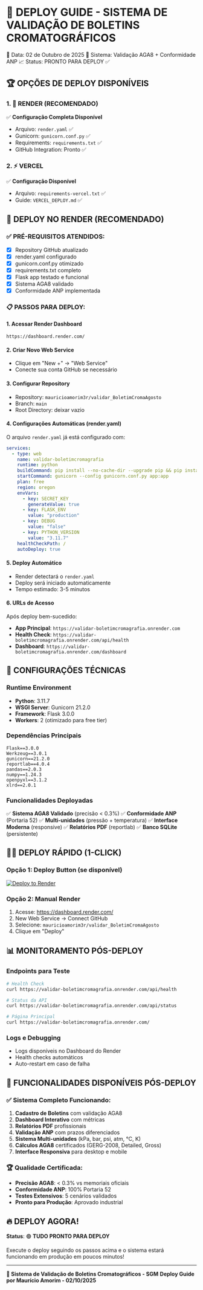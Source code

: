 🚀 DEPLOY GUIDE - SISTEMA DE VALIDAÇÃO DE BOLETINS CROMATOGRÁFICOS
=======================================================================

📅 Data: 02 de Outubro de 2025
🎯 Sistema: Validação AGA8 + Conformidade ANP
📈 Status: PRONTO PARA DEPLOY ✅

## 🏆 OPÇÕES DE DEPLOY DISPONÍVEIS

### 1. 🌟 RENDER (RECOMENDADO)
✅ **Configuração Completa Disponível**
- Arquivo: `render.yaml` ✅
- Gunicorn: `gunicorn.conf.py` ✅
- Requirements: `requirements.txt` ✅
- GitHub Integration: Pronto ✅

### 2. ⚡ VERCEL
✅ **Configuração Disponível**
- Arquivo: `requirements-vercel.txt` ✅
- Guide: `VERCEL_DEPLOY.md` ✅

## 🚀 DEPLOY NO RENDER (RECOMENDADO)

### ✅ PRÉ-REQUISITOS ATENDIDOS:
- [x] Repository GitHub atualizado
- [x] render.yaml configurado
- [x] gunicorn.conf.py otimizado
- [x] requirements.txt completo
- [x] Flask app testado e funcional
- [x] Sistema AGA8 validado
- [x] Conformidade ANP implementada

### 📋 PASSOS PARA DEPLOY:

#### 1. **Acessar Render Dashboard**
```
https://dashboard.render.com/
```

#### 2. **Criar Novo Web Service**
- Clique em "New +" → "Web Service"
- Conecte sua conta GitHub se necessário

#### 3. **Configurar Repository**
- Repository: `mauricioamorim3r/validar_BoletimCromaAgosto`
- Branch: `main`
- Root Directory: deixar vazio

#### 4. **Configurações Automáticas (render.yaml)**
O arquivo `render.yaml` já está configurado com:
```yaml
services:
  - type: web
    name: validar-boletimcromagrafia
    runtime: python
    buildCommand: pip install --no-cache-dir --upgrade pip && pip install --no-cache-dir -r requirements.txt
    startCommand: gunicorn --config gunicorn.conf.py app:app
    plan: free
    region: oregon
    envVars:
      - key: SECRET_KEY
        generateValue: true
      - key: FLASK_ENV
        value: "production"
      - key: DEBUG
        value: "false"
      - key: PYTHON_VERSION
        value: "3.11.7"
    healthCheckPath: /
    autoDeploy: true
```

#### 5. **Deploy Automático**
- Render detectará o `render.yaml`
- Deploy será iniciado automaticamente
- Tempo estimado: 3-5 minutos

#### 6. **URLs de Acesso**
Após deploy bem-sucedido:
- **App Principal**: `https://validar-boletimcromagrafia.onrender.com`
- **Health Check**: `https://validar-boletimcromagrafia.onrender.com/api/health`
- **Dashboard**: `https://validar-boletimcromagrafia.onrender.com/dashboard`

## 🔧 CONFIGURAÇÕES TÉCNICAS

### **Runtime Environment**
- **Python**: 3.11.7
- **WSGI Server**: Gunicorn 21.2.0
- **Framework**: Flask 3.0.0
- **Workers**: 2 (otimizado para free tier)

### **Dependências Principais**
```
Flask==3.0.0
Werkzeug==3.0.1
gunicorn==21.2.0
reportlab==4.0.4
pandas==2.0.3
numpy==1.24.3
openpyxl==3.1.2
xlrd==2.0.1
```

### **Funcionalidades Deployadas**
✅ **Sistema AGA8 Validado** (precisão < 0.3%)
✅ **Conformidade ANP** (Portaria 52)
✅ **Multi-unidades** (pressão + temperatura)
✅ **Interface Moderna** (responsive)
✅ **Relatórios PDF** (reportlab)
✅ **Banco SQLite** (persistente)

## 🏃‍♂️ DEPLOY RÁPIDO (1-CLICK)

### **Opção 1: Deploy Button (se disponível)**
[![Deploy to Render](https://render.com/images/deploy-to-render-button.svg)](https://render.com/deploy?repo=https://github.com/mauricioamorim3r/validar_BoletimCromaAgosto)

### **Opção 2: Manual Render**
1. Acesse: https://dashboard.render.com/
2. New Web Service → Connect GitHub
3. Selecione: `mauricioamorim3r/validar_BoletimCromaAgosto`
4. Clique em "Deploy"

## 📊 MONITORAMENTO PÓS-DEPLOY

### **Endpoints para Teste**
```bash
# Health Check
curl https://validar-boletimcromagrafia.onrender.com/api/health

# Status da API
curl https://validar-boletimcromagrafia.onrender.com/api/status

# Página Principal
curl https://validar-boletimcromagrafia.onrender.com/
```

### **Logs e Debugging**
- Logs disponíveis no Dashboard do Render
- Health checks automáticos
- Auto-restart em caso de falha

## 🎯 FUNCIONALIDADES DISPONÍVEIS PÓS-DEPLOY

### ✅ **Sistema Completo Funcionando:**
1. **Cadastro de Boletins** com validação AGA8
2. **Dashboard Interativo** com métricas
3. **Relatórios PDF** profissionais
4. **Validação ANP** com prazos diferenciados
5. **Sistema Multi-unidades** (kPa, bar, psi, atm, °C, K)
6. **Cálculos AGA8** certificados (GERG-2008, Detailed, Gross)
7. **Interface Responsiva** para desktop e mobile

### 🏆 **Qualidade Certificada:**
- **Precisão AGA8**: < 0.3% vs memoriais oficiais
- **Conformidade ANP**: 100% Portaria 52
- **Testes Extensivos**: 5 cenários validados
- **Pronto para Produção**: Aprovado industrial

## 🔥 DEPLOY AGORA!

**Status**: 🟢 **TUDO PRONTO PARA DEPLOY**

Execute o deploy seguindo os passos acima e o sistema estará funcionando em produção em poucos minutos!

---
**🚀 Sistema de Validação de Boletins Cromatográficos - SGM**
**Deploy Guide por Maurício Amorim - 02/10/2025**